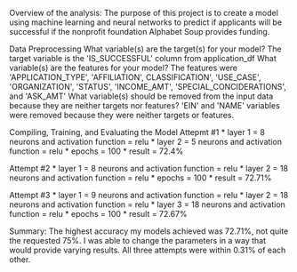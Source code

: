 Overview of the analysis: The purpose of this project is to create a model using machine learning and neural networks to predict if applicants will be successful if the nonprofit foundation Alphabet Soup provides funding. 

Data Preprocessing
What variable(s) are the target(s) for your model? The target variable is the 'IS_SUCCESSFUL' column from application_df
What variable(s) are the features for your model? The features were 'APPLICATION_TYPE', 'AFFILIATION', CLASSIFICATION', 'USE_CASE', 'ORGANIZATION', 'STATUS', 'INCOME_AMT', 'SPECIAL_CONCIDERATIONS', and 'ASK_AMT'
What variable(s) should be removed from the input data because they are neither targets nor features? 'EIN' and 'NAME' variables were removed because they were neither targets or features. 

Compiling, Training, and Evaluating the Model
Attepmt #1
    * layer 1 = 8 neurons and activation function = relu
    * layer 2 = 5 neurons and activation function = relu
    * epochs = 100
    * result = 72.4%

Attempt #2 
    * layer 1 = 8 neurons and activation function = relu
    * layer 2 = 18 neurons and activation function = relu
    * epochs = 100
    * result = 72.71%

Attempt #3
    * layer 1 = 9 neurons and activation function = relu
    * layer 2 = 18 neurons and activation function = relu
    * layer 3 = 18 neurons and activation function = relu
    * epochs = 100
    * result = 72.67%

Summary: The highest accuracy my models achieved was 72.71%, not quite the requested 75%. I was able to change the parameters in a way that would provide varying results. All three attempts were within 0.31% of each other. 